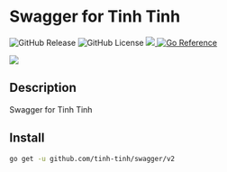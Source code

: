 # Swagger for Tinh Tinh

<div>
<img alt="GitHub Release" src="https://img.shields.io/github/v/release/tinh-tinh/swagger">
<img alt="GitHub License" src="https://img.shields.io/github/license/tinh-tinh/swagger">
<a href="https://codecov.io/gh/tinh-tinh/swagger" > 
 <img src="https://codecov.io/gh/tinh-tinh/swagger/graph/badge.svg?token=TS4B5QAO3T"/> 
</a>
<a href="https://pkg.go.dev/github.com/tinh-tinh/swagger"><img src="https://pkg.go.dev/badge/github.com/tinh-tinh/swagger.svg" alt="Go Reference"></a>

</div>

![](https://avatars.githubusercontent.com/u/178628733?s=400&u=2a8230486a43595a03a6f9f204e54a0046ce0cc4&v=4)

## Description

Swagger for Tinh Tinh

## Install 

```bash
go get -u github.com/tinh-tinh/swagger/v2
```